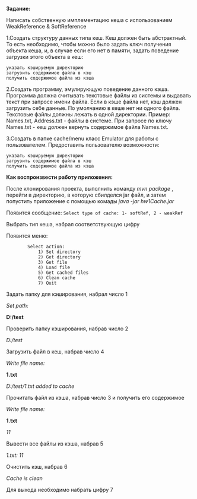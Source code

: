 **Задание:**

Написать собственную имплементацию кеша с использованием WeakReference & SoftReference

1.Создать структуру данных типа кеш. Кеш должен быть абстрактный. То есть необходимо, чтобы можно было задать ключ
получения объекта кеша, и, в случае если его нет в памяти, задать поведение загрузки этого объекта в кеш:

    указать кэшируемую директорию
    загрузить содержимое файла в кэш
    получить содержимое файла из кэша

2.Создать программу, эмулирующую поведение данного кэша. Программа должна считывать текстовые файлы из системы и
выдавать текст при запросе имени файла. Если в кэше файла нет, кэш должен загрузить себе данные. По умолчанию в кеше нет
ни одного файла. Текстовые файлы должны лежать в одной директории. Пример: Names.txt, Address.txt - файлы в системе. При
запросе по ключу Names.txt - кеш должен вернуть содержимое файла Names.txt.

3.Создать в папке cache/menu класс Emulator для работы с пользователем. Предоставить пользователю возможности:

    указать кэшируемую директорию
    загрузить содержимое файла в кэш
    получить содержимое файла из кэша

**Как воспроизвести работу приложения:**

После клонирования проекта, выполнить команду _mvn package_ , перейти в директорию, в которую сбилделся jar файл, 
и затем попустить приложение с помощью комады _java -jar hw1Cache.jar_

Появится сообщение:
`Select type of cache: 1- softRef, 2 - weakRef`

Выбрать тип кеша, набрал соответствующую цифру

Появится меню:

            Select action:
                1) Set directory
                2) Get directory
                3) Get file
                4) Load file
                5) Get cached files
                6) Clean cache
                7) Quit
            


Задать папку для кэширования, набрал число 1

_Set path:_

**D:/test**

Проверить папку кэширования, набрав число 2

_D:/test_

Загрузить файл в кеш, набрав число 4

_Write file name:_

**1.txt**

_D:/test/1.txt added to cache_

Прочитать файл из кэша, набрав число 3 и получить его содержимое

_Write file name:_

**1.txt**

_11_

Вывести все файлы из кэша, набрав 5

_1.txt: 11_

Очистить кэш, набрав 6

_Cache is clean_

Для выхода необходимо набрать цифру 7